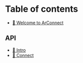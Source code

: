 # Table of contents

* [👋 Welcome to ArConnect](README.md)

## API
* [📃 Intro](api/intro.md)
* [🔗 Connect](api/connect.md)
